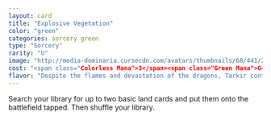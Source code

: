 ```yaml
---
layout: card
title: "Explosive Vegetation"
color: "green"
categories: sorcery green
type: "Sorcery"
rarity: "U"
image: "http://media-dominaria.cursecdn.com/avatars/thumbnails/68/441/200/283/635618521529064133.png"
cost: "<span class="Colorless Mana">3</span><span class="Green Mana">G</span>"
flavor: "Despite the flames and devastation of the dragons, Tarkir continued to thrive."
---
```


Search your library for up to two basic land cards and put them onto the battlefield tapped. Then shuffle your library.

